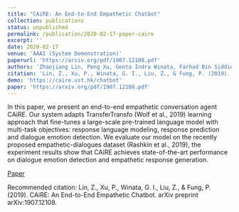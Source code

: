 ```yaml
---
title: "CAiRE: An End-to-End Empathetic Chatbot"
collection: publications
status: unpublished
permalink: /publication/2020-02-17-paper-caire
excerpt: ''
date: 2020-02-17
venue: 'AAAI (System Demonstration)'
paperurl: 'https://arxiv.org/pdf/1907.12108.pdf'
authors: 'Zhaojiang Lin, Peng Xu, Genta Indra Winata, Farhad Bin Siddique, Zihan Liu, Jamin Shin, Pascale Fung'
citation: 'Lin, Z., Xu, P., Winata, G. I., Liu, Z., & Fung, P. (2019). CAiRE: An End-to-End Empathetic Chatbot. arXiv preprint arXiv:1907.12108.'
demo: 'https://caire.ust.hk/chatbot'
paper: 'https://arxiv.org/pdf/1907.12108.pdf'
---
```

In this paper, we present an end-to-end empathetic conversation agent CAiRE. Our system adapts TransferTransfo (Wolf et al., 2019) learning approach that fine-tunes a large-scale pre-trained language model with multi-task objectives: response language modeling, response prediction and dialogue emotion detection. We evaluate our model on the recently proposed empathetic-dialogues dataset (Rashkin et al., 2019), the experiment results show that CAiRE achieves state-of-the-art performance on dialogue emotion detection and empathetic response generation. 

[Paper](https://arxiv.org/pdf/1907.12108.pdf)

Recommended citation: Lin, Z., Xu, P., Winata, G. I., Liu, Z., & Fung, P. (2019). CAiRE: An End-to-End Empathetic Chatbot. arXiv preprint arXiv:1907.12108.